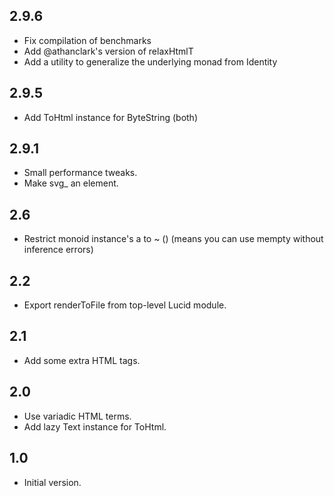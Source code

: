 ## 2.9.6

* Fix compilation of benchmarks
* Add @athanclark's version of relaxHtmlT
* Add a utility to generalize the underlying monad from Identity

## 2.9.5

* Add ToHtml instance for ByteString (both)

## 2.9.1

* Small performance tweaks.
* Make svg_ an element.

## 2.6

* Restrict monoid instance's a to ~ () (means you can use mempty
  without inference errors)

## 2.2

* Export renderToFile from top-level Lucid module.

## 2.1

* Add some extra HTML tags.

## 2.0

* Use variadic HTML terms.
* Add lazy Text instance for ToHtml.

## 1.0

* Initial version.
